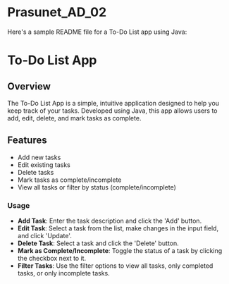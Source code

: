 # Prasunet_AD_02
Here's a sample README file for a To-Do List app using Java:

# To-Do List App

## Overview
The To-Do List App is a simple, intuitive application designed to help you keep track of your tasks. Developed using Java, this app allows users to add, edit, delete, and mark tasks as complete.

## Features
- Add new tasks
- Edit existing tasks
- Delete tasks
- Mark tasks as complete/incomplete
- View all tasks or filter by status (complete/incomplete)

### Usage

- **Add Task**: Enter the task description and click the 'Add' button.
- **Edit Task**: Select a task from the list, make changes in the input field, and click 'Update'.
- **Delete Task**: Select a task and click the 'Delete' button.
- **Mark as Complete/Incomplete**: Toggle the status of a task by clicking the checkbox next to it.
- **Filter Tasks**: Use the filter options to view all tasks, only completed tasks, or only incomplete tasks.
